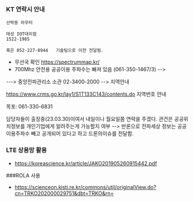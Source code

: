 
### KT 연락시 안내

```
선박용 라우터

태성 IOT대리점
1522-1985

혹은 052-227-8944   기술팀으로 이전 전달됨.

```




- 무선국 확인 https://spectrummap.kr/
- 700Mhz 안전용 공공이용 주파수는 빠져 있음  (061-350-1467/3) --> 



---> 중앙전파관리소 소관 02-3400-2000   --> 지역안내

https://www.crms.go.kr/lay1/S1T133C143/contents.do
지역번호 안내

목포: 061-330-6831 

담당자들이 출장중(23.03.30)이여서 내일이나 월요일쯤 연락을 주겠다.
관건은 공공위치정보를 개인기업에게 알려주는게 가능할지 여부
--> 반론으로 전파세상 정보는 공공이용주파수 빼고 공개되어 있다고 하고
드론의이슈를 전달함.




### LTE 상용망 활용
- https://koreascience.kr/article/JAKO201905260915442.pdf

###ROLA 사용
- https://scienceon.kisti.re.kr/commons/util/originalView.do?cn=TRKO202000029751&dbt=TRKO&rn=



